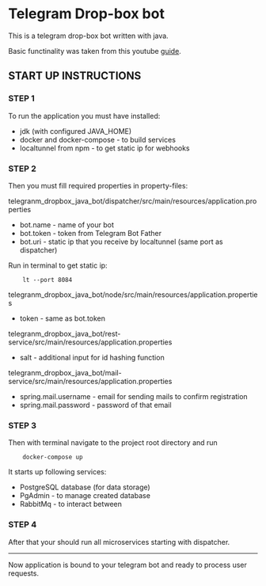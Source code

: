 # Telegram Drop-box bot
This is a telegram drop-box bot written with java.

Basic functinality was taken from this youtube [guide](https://youtube.com/playlist?list=PLV_4DSIw2vvI3_a6L_z5AlNaIdFNqQlW2).

## START UP INSTRUCTIONS

### STEP 1

To run the application you must have installed:
* jdk (with configured JAVA_HOME) 
* docker and docker-compose - to build services
* localtunnel from npm - to get static ip for webhooks

### STEP 2
Then you must fill required properties in property-files:

telegranm_dropbox_java_bot/dispatcher/src/main/resources/application.properties 
* bot.name - name of your bot
* bot.token - token from Telegram Bot Father
* bot.uri - static ip that you receive by localtunnel (same port as dispatcher)

Run in terminal to get static ip:
                   
        lt --port 8084
        
telegranm_dropbox_java_bot/node/src/main/resources/application.properties 
* token - same as bot.token

telegranm_dropbox_java_bot/rest-service/src/main/resources/application.properties 
* salt - additional input for id hashing function

telegranm_dropbox_java_bot/mail-service/src/main/resources/application.properties 
* spring.mail.username - email for sending mails to confirm registration
* spring.mail.password - password of that email

### STEP 3
  Then with terminal navigate to the project root directory and run

        docker-compose up

It starts up following services: 
* PostgreSQL database (for data storage)
* PgAdmin - to manage created database
* RabbitMq - to interact between

### STEP 4
After that your should run all microservices starting with dispatcher.

---
Now application is bound to your telegram bot and ready to process user requests.
